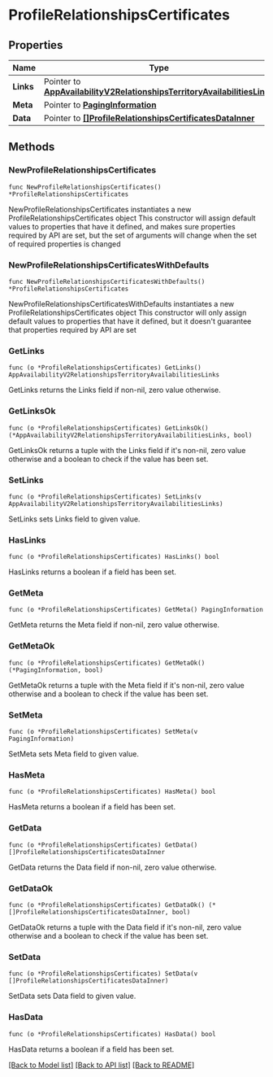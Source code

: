 # ProfileRelationshipsCertificates

## Properties

Name | Type | Description | Notes
------------ | ------------- | ------------- | -------------
**Links** | Pointer to [**AppAvailabilityV2RelationshipsTerritoryAvailabilitiesLinks**](AppAvailabilityV2RelationshipsTerritoryAvailabilitiesLinks.md) |  | [optional] 
**Meta** | Pointer to [**PagingInformation**](PagingInformation.md) |  | [optional] 
**Data** | Pointer to [**[]ProfileRelationshipsCertificatesDataInner**](ProfileRelationshipsCertificatesDataInner.md) |  | [optional] 

## Methods

### NewProfileRelationshipsCertificates

`func NewProfileRelationshipsCertificates() *ProfileRelationshipsCertificates`

NewProfileRelationshipsCertificates instantiates a new ProfileRelationshipsCertificates object
This constructor will assign default values to properties that have it defined,
and makes sure properties required by API are set, but the set of arguments
will change when the set of required properties is changed

### NewProfileRelationshipsCertificatesWithDefaults

`func NewProfileRelationshipsCertificatesWithDefaults() *ProfileRelationshipsCertificates`

NewProfileRelationshipsCertificatesWithDefaults instantiates a new ProfileRelationshipsCertificates object
This constructor will only assign default values to properties that have it defined,
but it doesn't guarantee that properties required by API are set

### GetLinks

`func (o *ProfileRelationshipsCertificates) GetLinks() AppAvailabilityV2RelationshipsTerritoryAvailabilitiesLinks`

GetLinks returns the Links field if non-nil, zero value otherwise.

### GetLinksOk

`func (o *ProfileRelationshipsCertificates) GetLinksOk() (*AppAvailabilityV2RelationshipsTerritoryAvailabilitiesLinks, bool)`

GetLinksOk returns a tuple with the Links field if it's non-nil, zero value otherwise
and a boolean to check if the value has been set.

### SetLinks

`func (o *ProfileRelationshipsCertificates) SetLinks(v AppAvailabilityV2RelationshipsTerritoryAvailabilitiesLinks)`

SetLinks sets Links field to given value.

### HasLinks

`func (o *ProfileRelationshipsCertificates) HasLinks() bool`

HasLinks returns a boolean if a field has been set.

### GetMeta

`func (o *ProfileRelationshipsCertificates) GetMeta() PagingInformation`

GetMeta returns the Meta field if non-nil, zero value otherwise.

### GetMetaOk

`func (o *ProfileRelationshipsCertificates) GetMetaOk() (*PagingInformation, bool)`

GetMetaOk returns a tuple with the Meta field if it's non-nil, zero value otherwise
and a boolean to check if the value has been set.

### SetMeta

`func (o *ProfileRelationshipsCertificates) SetMeta(v PagingInformation)`

SetMeta sets Meta field to given value.

### HasMeta

`func (o *ProfileRelationshipsCertificates) HasMeta() bool`

HasMeta returns a boolean if a field has been set.

### GetData

`func (o *ProfileRelationshipsCertificates) GetData() []ProfileRelationshipsCertificatesDataInner`

GetData returns the Data field if non-nil, zero value otherwise.

### GetDataOk

`func (o *ProfileRelationshipsCertificates) GetDataOk() (*[]ProfileRelationshipsCertificatesDataInner, bool)`

GetDataOk returns a tuple with the Data field if it's non-nil, zero value otherwise
and a boolean to check if the value has been set.

### SetData

`func (o *ProfileRelationshipsCertificates) SetData(v []ProfileRelationshipsCertificatesDataInner)`

SetData sets Data field to given value.

### HasData

`func (o *ProfileRelationshipsCertificates) HasData() bool`

HasData returns a boolean if a field has been set.


[[Back to Model list]](../README.md#documentation-for-models) [[Back to API list]](../README.md#documentation-for-api-endpoints) [[Back to README]](../README.md)



